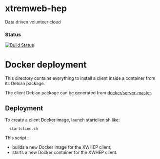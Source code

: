 # xtremweb-hep
Data driven volunteer cloud

### Status
[![Build Status](https://travis-ci.org/lodygens/xtremweb-hep.svg?branch=master)](https://travis-ci.org/lodygens/xtremweb-hep)

Docker deployment
=================

This directory contains everything to install a client inside a container from its Debian package.

The client Debian package can be generated from [docker/server-master](../server-master).

## Deployment

To create a client Docker image, launch startclien.sh like:
```
  startclien.sh
```

This script :
- builds a new Docker image for the XWHEP client;
- starts a new Docker container for the XWHEP client.

